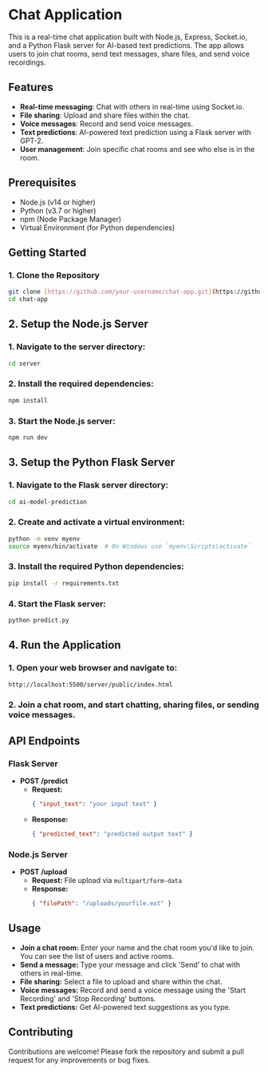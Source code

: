 # Chat Application

This is a real-time chat application built with Node.js, Express, Socket.io, and a Python Flask server for AI-based text predictions. The app allows users to join chat rooms, send text messages, share files, and send voice recordings.

## Features

- **Real-time messaging**: Chat with others in real-time using Socket.io.
- **File sharing**: Upload and share files within the chat.
- **Voice messages**: Record and send voice messages.
- **Text predictions**: AI-powered text prediction using a Flask server with GPT-2.
- **User management**: Join specific chat rooms and see who else is in the room.

## Prerequisites

- Node.js (v14 or higher)
- Python (v3.7 or higher)
- npm (Node Package Manager)
- Virtual Environment (for Python dependencies)

## Getting Started

### 1. Clone the Repository

```bash
git clone [https://github.com/your-username/chat-app.git](https://github.com/mostafasalama97/CHAT_APP_WEB_SOCKET.git)
cd chat-app
```

## 2. Setup the Node.js Server
### 1. Navigate to the server directory:
```bash
cd server
```
### 2. Install the required dependencies:
```bash
npm install
```
### 3. Start the Node.js server:
```bash
npm run dev
```

## 3. Setup the Python Flask Server
### 1. Navigate to the Flask server directory:
```bash
cd ai-model-prediction
```
### 2. Create and activate a virtual environment:
```bash
python -m venv myenv
source myenv/bin/activate  # On Windows use `myenv\Scripts\activate`
```
### 3. Install the required Python dependencies:
```bash
pip install -r requirements.txt
```
### 4. Start the Flask server:
```bash
python predict.py
```

## 4. Run the Application
### 1. Open your web browser and navigate to:
```bash
http://localhost:5500/server/public/index.html
```
### 2. Join a chat room, and start chatting, sharing files, or sending voice messages.

## API Endpoints

### Flask Server

- **POST /predict**
  - **Request:** 
    ```json
    { "input_text": "your input text" }
    ```
  - **Response:** 
    ```json
    { "predicted_text": "predicted output text" }
    ```

### Node.js Server

- **POST /upload**
  - **Request:** File upload via `multipart/form-data`
  - **Response:** 
    ```json
    { "filePath": "/uploads/yourfile.ext" }
    ```

## Usage

- **Join a chat room:** Enter your name and the chat room you'd like to join. You can see the list of users and active rooms.
- **Send a message:** Type your message and click 'Send' to chat with others in real-time.
- **File sharing:** Select a file to upload and share within the chat.
- **Voice messages:** Record and send a voice message using the 'Start Recording' and 'Stop Recording' buttons.
- **Text predictions:** Get AI-powered text suggestions as you type.

## Contributing

Contributions are welcome! Please fork the repository and submit a pull request for any improvements or bug fixes.

